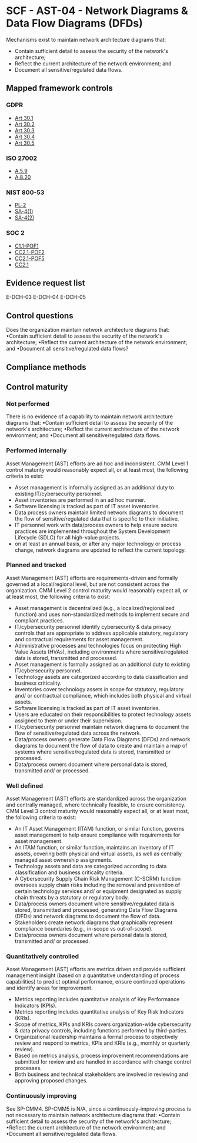 # SCF - AST-04 - Network Diagrams & Data Flow Diagrams (DFDs)
Mechanisms exist to maintain network architecture diagrams that:
 - Contain sufficient detail to assess the security of the network's architecture;
 - Reflect the current architecture of the network environment; and
 - Document all sensitive/regulated data flows.
## Mapped framework controls
### GDPR
- [Art 30.1](../gdpr/art30.md#Article-301)
- [Art 30.2](../gdpr/art30.md#Article-302)
- [Art 30.3](../gdpr/art30.md#Article-303)
- [Art 30.4](../gdpr/art30.md#Article-304)
- [Art 30.5](../gdpr/art30.md#Article-305)

### ISO 27002
- [A.5.9](../iso27002/a-5.md#a59)
- [A.8.20](../iso27002/a-8.md#a820)

### NIST 800-53
- [PL-2](../nist80053/pl-2.md)
- [SA-4(1)](../nist80053/sa-4-1.md)
- [SA-4(2)](../nist80053/sa-4-2.md)

### SOC 2
- [C1.1-POF1](../soc2/c11-pof1.md)
- [CC2.1-POF2](../soc2/cc21-pof2.md)
- [CC2.1-POF5](../soc2/cc21-pof5.md)
- [CC2.1](../soc2/cc21.md)

## Evidence request list
E-DCH-03
E-DCH-04
E-DCH-05

## Control questions
Does the organization maintain network architecture diagrams that:
 •Contain sufficient detail to assess the security of the network's architecture;
 •Reflect the current architecture of the network environment; and
 •Document all sensitive/regulated data flows?

## Compliance methods


## Control maturity
### Not performed
There is no evidence of a capability to maintain network architecture diagrams that:
 •Contain sufficient detail to assess the security of the network's architecture;
 •Reflect the current architecture of the network environment; and
 •Document all sensitive/regulated data flows.

### Performed internally
Asset Management (AST) efforts are ad hoc and inconsistent. CMM Level 1 control maturity would reasonably expect all, or at least most, the following criteria to exist:
- Asset management is informally assigned as an additional duty to existing IT/cybersecurity personnel.
- Asset inventories are performed in an ad hoc manner.
- Software licensing is tracked as part of IT asset inventories.
- Data process owners maintain limited network diagrams to document the flow of sensitive/regulated data that is specific to their initiative.
- IT personnel work with data/process owners to help ensure secure practices are implemented throughout the System Development Lifecycle (SDLC) for all high-value projects.
-  on at least an annual basis, or after any major technology or process change, network diagrams are updated to reflect the current topology.

### Planned and tracked
Asset Management (AST) efforts are requirements-driven and formally governed at a local/regional level, but are not consistent across the organization. CMM Level 2 control maturity would reasonably expect all, or at least most, the following criteria to exist:
- Asset management is decentralized (e.g., a localized/regionalized function) and uses non-standardized methods to implement secure and compliant practices.
- IT/cybersecurity personnel identify cybersecurity & data privacy controls that are appropriate to address applicable statutory, regulatory and contractual requirements for asset management.
- Administrative processes and technologies focus on protecting High Value Assets (HVAs), including environments where sensitive/regulated data is stored, transmitted and processed.
- Asset management is formally assigned as an additional duty to existing IT/cybersecurity personnel.
- Technology assets are categorized according to data classification and business criticality.
- Inventories cover technology assets in scope for statutory, regulatory and/ or contractual compliance, which includes both physical and virtual assets.
- Software licensing is tracked as part of IT asset inventories.
- Users are educated on their responsibilities to protect technology assets assigned to them or under their supervision.
- IT/cybersecurity personnel maintain network diagrams to document the flow of sensitive/regulated data across the network.
- Data/process owners generate Data Flow Diagrams (DFDs) and network diagrams to document the flow of data to create and maintain a map of systems where sensitive/regulated data is stored, transmitted or processed.
- Data/process owners document where personal data is stored, transmitted and/ or processed.

### Well defined
Asset Management (AST) efforts are standardized across the organization and centrally managed, where technically feasible, to ensure consistency. CMM Level 3 control maturity would reasonably expect all, or at least most, the following criteria to exist:
- An IT Asset Management (ITAM) function, or similar function, governs asset management to help ensure compliance with requirements for asset management.
- An ITAM function, or similar function, maintains an inventory of IT assets, covering both physical and virtual assets, as well as centrally managed asset ownership assignments.
- Technology assets and data are categorized according to data classification and business criticality criteria.
- A Cybersecurity Supply Chain Risk Management (C-SCRM) function oversees supply chain risks including the removal and prevention of certain technology services and/ or equipment designated as supply chain threats by a statutory or regulatory body.
- Data/process owners document where sensitive/regulated data is stored, transmitted and processed, generating Data Flow Diagrams (DFDs) and network diagrams to document the flow of data.
- Stakeholders create network diagrams that graphically represent compliance boundaries (e.g., in-scope vs out-of-scope).
- Data/process owners document where personal data is stored, transmitted and/ or processed.

### Quantitatively controlled
Asset Management (AST) efforts are metrics driven and provide sufficient management insight (based on a quantitative understanding of process capabilities) to predict optimal performance, ensure continued operations and identify areas for improvement.
- Metrics reporting includes quantitative analysis of Key Performance Indicators (KPIs).
- Metrics reporting includes quantitative analysis of Key Risk Indicators (KRIs).
- Scope of metrics, KPIs and KRIs covers organization-wide cybersecurity & data privacy controls, including functions performed by third-parties.
- Organizational leadership maintains a formal process to objectively review and respond to metrics, KPIs and KRIs (e.g., monthly or quarterly review).
- Based on metrics analysis, process improvement recommendations are submitted for review and are handled in accordance with change control processes.
- Both business and technical stakeholders are involved in reviewing and approving proposed changes.

### Continuously improving
See SP-CMM4. SP-CMM5 is N/A, since a continuously-improving process is not necessary to maintain network architecture diagrams that:
 •Contain sufficient detail to assess the security of the network's architecture;
 •Reflect the current architecture of the network environment; and
 •Document all sensitive/regulated data flows.
